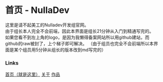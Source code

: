 # 首页 - NullaDev
这里是请不起美工的Nulladev开发组官网。<br>
由于组长本人完全不会前端，因此本界面是组长21分钟从入门到精通写完的。<br>
如果您看不到左上角的logo，是因为我懒得备案网站所以用github建站，而github的raw被封了，上个梯子即可解决。
（由于组员也完全不会前端所以本界面是某个组员用5分钟从组长的版本改到md写完的）
### Links
[首页（就是这里）](index.md)	[关于](about/index.md)	[作品](products/index.md)